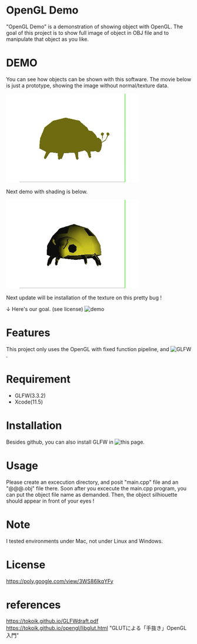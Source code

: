 # OpenGL Demo

"OpenGL Demo" is a demonstration of showing object with OpenGL.
The goal of this project is to show full image of object in OBJ file and to manipulate that object as you like.

# DEMO

You can see how objects can be shown with this software.
The movie below is just a prototype, showing the image without normal/texture data.

![demo](https://github.com/goto-c/OpenGL/blob/master/ShowObj/bug.gif) 

Next demo with shading is below.

![demo](https://github.com/goto-c/OpenGL/blob/master/ShowObj/bug_shade.gif)

Next update will be installation of the texture on this pretty bug !

↓ Here's our goal. (see license)
![demo](https://github.com/goto-c/OpenGL/blob/master/ShowObj/sample.gif)

# Features

This project only uses the OpenGL with fixed function pipeline, and ![GLFW](https://github.com/glfw/glfw).

# Requirement

* GLFW(3.3.2)
* Xcode(11.5)

# Installation

Besides github, you can also install GLFW in ![this page](https://www.glfw.org).

# Usage

Please create an excecution directory, and posit "main.cpp" file and an "@@@.obj" file there.
Soon after you excecute the main.cpp program, you can put the object file name as demanded.
Then, the object silhiouette should appear in front of your eyes !

# Note

I tested environments under Mac, not under Linux and Windows.

# License

https://poly.google.com/view/3WS86lkqYFy

  
  
# references

https://tokoik.github.io/GLFWdraft.pdf  
https://tokoik.github.io/opengl/libglut.html "GLUTによる「手抜き」OpenGL入門"  
